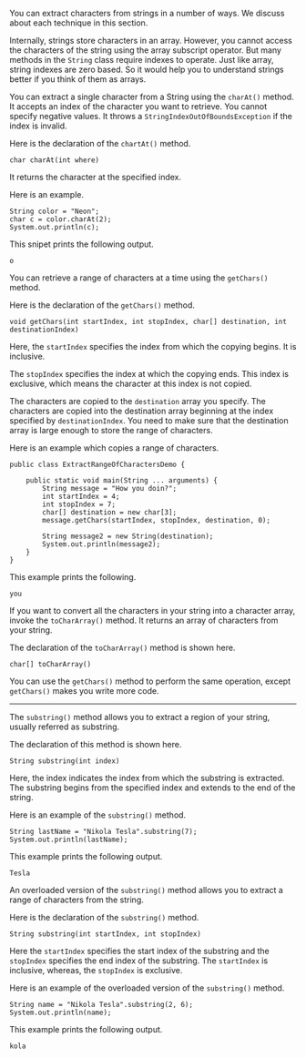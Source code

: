 You can extract characters from strings in a number of ways. We discuss about
each technique in this section.

Internally, strings store characters in an array. However, you cannot access the
characters of the string using the array subscript operator. But many methods
in the `String` class require indexes to operate. Just like array, string indexes
are zero based. So it would help you to understand strings better if you think of
them as arrays. 

You can extract a single character from a String using the `charAt()` method.
It accepts an index of the character you want to retrieve. You cannot specify
negative values. It throws a `StringIndexOutOfBoundsException` if the index
is invalid.

Here is the declaration of the `chartAt()` method.

```
char charAt(int where)
```

It returns the character at the specified index.

Here is an example.

```
String color = "Neon";
char c = color.charAt(2);
System.out.println(c);
```

This snipet prints the following output.
```
o
```

You can retrieve a range of characters at a time using the `getChars()` method.

Here is the declaration of the `getChars()` method.
```
void getChars(int startIndex, int stopIndex, char[] destination, int destinationIndex)
```

Here, the `startIndex` specifies the index from which the copying begins. It is
inclusive.

The `stopIndex` specifies the index at which the copying ends. This index is exclusive,
which means the character at this index is not copied. 

The characters are copied to the `destination` array you specify. The characters
are copied into the destination array beginning at the index specified by
`destinationIndex`. You need to make sure that the destination array is large
enough to store the range of characters.

Here is an example which copies a range of characters.

```
public class ExtractRangeOfCharactersDemo {

    public static void main(String ... arguments) {
        String message = "How you doin?";
        int startIndex = 4;
        int stopIndex = 7;
        char[] destination = new char[3];
        message.getChars(startIndex, stopIndex, destination, 0);
        
        String message2 = new String(destination);
        System.out.println(message2);
    }
}
```

This example prints the following.
```
you
```

If you want to convert all the characters in your string into a character array,
invoke the `toCharArray()` method. It returns an array of characters from your
string.

The declaration of the `toCharArray()` method is shown here.
```
char[] toCharArray()
```

You can use the `getChars()` method to perform the same operation, except
`getChars()` makes you write more code.

--------------------------------------------------------------------------------

The `substring()` method allows you to extract a region of your string, usually
referred as substring. 

The declaration of this method is shown here.
```
String substring(int index)
```

Here, the index indicates the index from which the substring is extracted.
The substring begins from the specified index and extends to the end of the string.

Here is an example of the `substring()` method.
```
String lastName = "Nikola Tesla".substring(7);
System.out.println(lastName);
```

This example prints the following output.
```
Tesla
```

An overloaded version of the `substring()` method allows you to extract a 
range of characters from the string.

Here is the declaration of the `substring()` method.
```
String substring(int startIndex, int stopIndex)
```

Here the `startIndex` specifies the start index of the substring and the
`stopIndex` specifies the end index of the substring. The `startIndex` is
inclusive, whereas, the `stopIndex` is exclusive.

Here is an example of the overloaded version of the `substring()` method.
```
String name = "Nikola Tesla".substring(2, 6);
System.out.println(name);
```

This example prints the following output.
```
kola
```